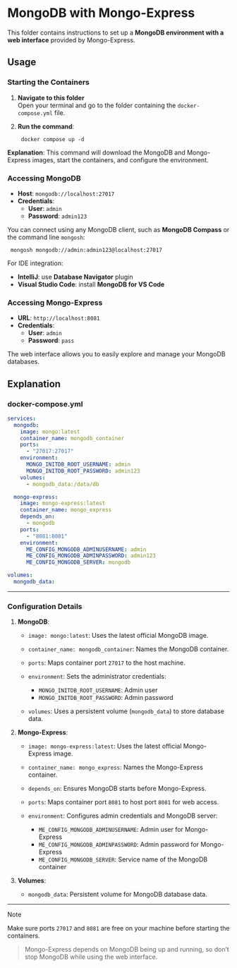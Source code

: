 # MongoDB with Mongo-Express

This folder contains instructions to set up a **MongoDB environment with a web interface** provided by Mongo-Express.

## Usage

### Starting the Containers

1. **Navigate to this folder**  
   Open your terminal and go to the folder containing the `docker-compose.yml` file.

2. **Run the command**:

        docker compose up -d

**Explanation**: This command will download the MongoDB and Mongo-Express images, start the containers, and configure the environment.

### Accessing MongoDB

* **Host**: `mongodb://localhost:27017`
* **Credentials**:
  * **User**: `admin`
  * **Password**: `admin123`

You can connect using any MongoDB client, such as **MongoDB Compass** or the command line `mongosh`:

     mongosh mongodb://admin:admin123@localhost:27017

For IDE integration:

* **IntelliJ**: use **Database Navigator** plugin
* **Visual Studio Code**: install **MongoDB for VS Code**

### Accessing Mongo-Express

* **URL**: `http://localhost:8081`
* **Credentials**:
  * **User**: `admin`
  * **Password**: `pass`

The web interface allows you to easily explore and manage your MongoDB databases.

## Explanation

### docker-compose.yml

```yaml
services:
  mongodb:
    image: mongo:latest
    container_name: mongodb_container
    ports:
      - "27017:27017"
    environment:
      MONGO_INITDB_ROOT_USERNAME: admin
      MONGO_INITDB_ROOT_PASSWORD: admin123
    volumes:
      - mongodb_data:/data/db

  mongo-express:
    image: mongo-express:latest
    container_name: mongo_express
    depends_on:
      - mongodb
    ports:
      - "8081:8081"
    environment:
      ME_CONFIG_MONGODB_ADMINUSERNAME: admin
      ME_CONFIG_MONGODB_ADMINPASSWORD: admin123
      ME_CONFIG_MONGODB_SERVER: mongodb

volumes:
  mongodb_data:
```

---

### Configuration Details

1. **MongoDB**:

   * `image: mongo:latest`: Uses the latest official MongoDB image.
   * `container_name: mongodb_container`: Names the MongoDB container.
   * `ports`: Maps container port `27017` to the host machine.
   * `environment`: Sets the administrator credentials:

     * `MONGO_INITDB_ROOT_USERNAME`: Admin user
     * `MONGO_INITDB_ROOT_PASSWORD`: Admin password
   * `volumes`: Uses a persistent volume (`mongodb_data`) to store database data.

2. **Mongo-Express**:

   * `image: mongo-express:latest`: Uses the latest official Mongo-Express image.
   * `container_name: mongo_express`: Names the Mongo-Express container.
   * `depends_on`: Ensures MongoDB starts before Mongo-Express.
   * `ports`: Maps container port `8081` to host port `8081` for web access.
   * `environment`: Configures admin credentials and MongoDB server:

     * `ME_CONFIG_MONGODB_ADMINUSERNAME`: Admin user for Mongo-Express
     * `ME_CONFIG_MONGODB_ADMINPASSWORD`: Admin password for Mongo-Express
     * `ME_CONFIG_MONGODB_SERVER`: Service name of the MongoDB container

3. **Volumes**:

   * `mongodb_data`: Persistent volume for MongoDB database data.

---

> [!NOTE]  
> Make sure ports `27017` and `8081` are free on your machine before starting the containers.

> Mongo-Express depends on MongoDB being up and running, so don’t stop MongoDB while using the web interface.


